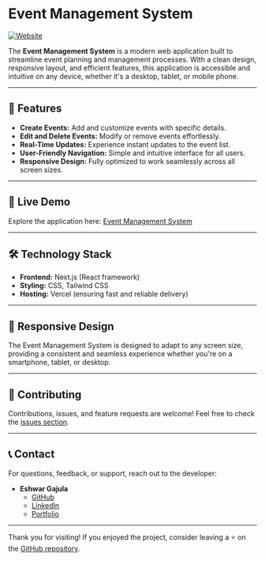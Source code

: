 # Event Management System

[![Website](https://img.shields.io/website?url=https%3A%2F%2Fevent-management-system-se9e.vercel.app&label=Visit%20Website&style=flat-square&color=brightgreen)](https://event-management-system-se9e.vercel.app)

The **Event Management System** is a modern web application built to streamline event planning and management processes. With a clean design, responsive layout, and efficient features, this application is accessible and intuitive on any device, whether it's a desktop, tablet, or mobile phone.

---

## 🌟 Features

- **Create Events:** Add and customize events with specific details.
- **Edit and Delete Events:** Modify or remove events effortlessly.
- **Real-Time Updates:** Experience instant updates to the event list.
- **User-Friendly Navigation:** Simple and intuitive interface for all users.
- **Responsive Design:** Fully optimized to work seamlessly across all screen sizes.

---

## 🚀 Live Demo

Explore the application here: [Event Management System](https://event-management-system-se9e.vercel.app/)

---

## 🛠️ Technology Stack

- **Frontend:** Next.js (React framework)
- **Styling:** CSS, Tailwind CSS
- **Hosting:** Vercel (ensuring fast and reliable delivery)

---

## 📱 Responsive Design

The Event Management System is designed to adapt to any screen size, providing a consistent and seamless experience whether you're on a smartphone, tablet, or desktop.

---

## 🤝 Contributing

Contributions, issues, and feature requests are welcome! Feel free to check the [issues section](https://github.com/eshwargajula31/event-management-system/issues).

---

## 📞 Contact

For questions, feedback, or support, reach out to the developer:
- **Eshwar Gajula**
  - [GitHub](https://github.com/eshwargajula31)
  - [LinkedIn](https://www.linkedin.com/in/gajula-eshwar/)
  - [Portfolio](https://eshwar.xyz)

---

Thank you for visiting! If you enjoyed the project, consider leaving a ⭐ on the [GitHub repository](https://github.com/eshwargajula31/event-management-system).
